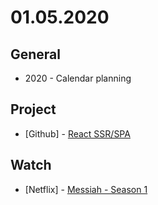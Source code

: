 # 01.05.2020

## General

- 2020 - Calendar planning

## Project

- \[Github\] - [React SSR/SPA](https://github.com/org-rondon/react-ssr-spa)

## Watch

- \[Netflix\] - [Messiah - Season 1](https://www.themoviedb.org/tv/81292-messiah)
